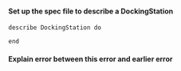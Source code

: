 
#### Set up the spec file to describe a DockingStation

```
describe DockingStation do

end
```

#### Explain error between this error and earlier error
